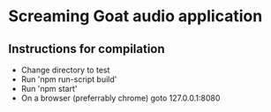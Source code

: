 # Screaming Goat audio application

## Instructions for compilation

* Change directory to test
* Run 'npm run-script build'
* Run 'npm start'
* On a browser (preferrably chrome) goto 127.0.0.1:8080

